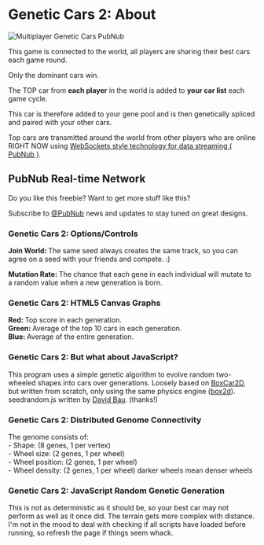 # Genetic Cars 2: About

![Multiplayer Genetic Cars PubNub](http://gencar.co.s3.amazonaws.com/multiplayer-genetic-cars-pubnub.png "Multiplayer Genetic Cars PubNub")

This game is connected to the world,
all players are sharing their best cars each game round.

Only the dominant cars win.

The TOP car from <strong>each player</strong> in the world is
added to <strong>your car list</strong> each game cycle.

This car is therefore added to your gene pool and is then genetically
spliced and paired with your other cars.

Top cars are transmitted around the world from other players
who are online RIGHT NOW
using <a href="http://www.pubnub.com">WebSockets style technology for data streaming ( PubNub )</a>.

## PubNub Real-time Network
Do you like this freebie?
Want to get more stuff like this?

Subscribe to
[@PubNub](http://twitter.com/PubNub)
news and updates to stay tuned on great designs.

### Genetic Cars 2: Options/Controls
<strong>Join World: </strong> The same seed always creates the same track, so you can agree on a seed with your friends and compete. :)<br />

<strong>Mutation Rate: </strong> The chance that each gene in each individual will mutate to a random value when a new generation is born.<br />

<h3>Genetic Cars 2: HTML5 Canvas Graphs</h3>
<strong>Red: </strong> Top score in each generation.<br />
<strong>Green: </strong> Average of the top 10 cars in each generation.<br />
<strong>Blue: </strong> Average of the entire generation.

<h3>Genetic Cars 2: But what about JavaScript?</h3>
This program uses a simple genetic algorithm to evolve random two-wheeled shapes into cars over generations.
Loosely based on <a href="http://boxcar2d.com/">BoxCar2D</a>, but
written from scratch, only using the same physics engine (<a href="http://box2d.org/">box2d</a>).<br />
seedrandom.js written by <a href="http://davidbau.com/">David Bau</a>. (thanks!)

<h3>Genetic Cars 2: Distributed Genome Connectivity</h3>
The genome consists of:<br />
- Shape: (8 genes, 1 per vertex)<br />
- Wheel size: (2 genes, 1 per wheel)<br />
- Wheel position: (2 genes, 1 per wheel)<br />
- Wheel density: (2 genes, 1 per wheel) darker wheels mean denser wheels

<h3>Genetic Cars 2: JavaScript Random Genetic Generation</h3>
This is not as deterministic as it should be, so your best car may not perform as well as it once did. The terrain gets more complex with distance.<br />
I'm not in the mood to deal with checking if all scripts have loaded before running, so refresh the page if things seem whack.<br />

